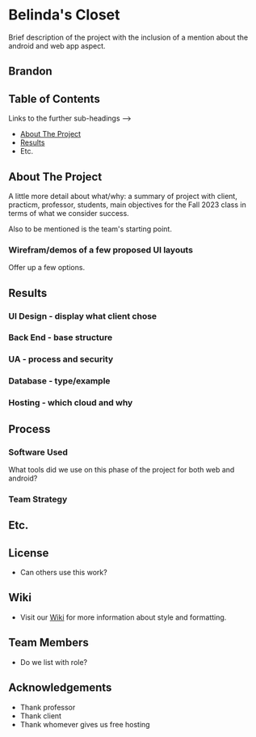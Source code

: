 # Belinda's Closet
Brief description of the project with the inclusion of a mention about the android and web app aspect.
 
## Brandon
 
## Table of Contents
Links to the further sub-headings --> 
- [About The Project]()
- [Results]()
- Etc.
 
## About The Project
A little more detail about what/why: a summary of project with client, practicm, professor, students, main objectives for the Fall 2023 class in terms of what we consider success. 
 
Also to be mentioned is the team's starting point.
 
### Wirefram/demos of a few proposed UI layouts
Offer up a few options.
 
## Results
### UI Design - display what client chose 
 
### Back End - base structure
 
### UA - process and security
 
### Database - type/example
 
### Hosting - which cloud and why
 
## Process
### Software Used
What tools did we use on this phase of the project for both web and android?

### Team Strategy

## Etc.
 
## License
- Can others use this work?
 
## Wiki
- Visit our [Wiki]() for more information about style and formatting.
 
## Team Members
- Do we list with role?
 
## Acknowledgements
- Thank professor
- Thank client
- Thank whomever gives us free hosting
